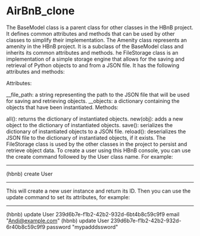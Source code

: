 # AirBnB_clone
The BaseModel class is a parent class for other classes in the HBnB project. It defines common attributes and methods that can be used by other classes to simplify their implementation.
The Amenity class represents an amenity in the HBnB project. It is a subclass of the BaseModel class and inherits its common attributes and methods.
he FileStorage class is an implementation of a simple storage engine that allows for the saving and retrieval of Python objects to and from a JSON file. It has the following attributes and methods:

Attributes:

__file_path: a string representing the path to the JSON file that will be used for saving and retrieving objects.
__objects: a dictionary containing the objects that have been instantiated.
Methods:

all(): returns the dictionary of instantiated objects.
new(obj): adds a new object to the dictionary of instantiated objects.
save(): serializes the dictionary of instantiated objects to a JSON file.
reload(): deserializes the JSON file to the dictionary of instantiated objects, if it exists.
The FileStorage class is used by the other classes in the project to persist and retrieve object data.
To create a user using this HBnB console, you can use the create command followed by the User class name. For example:

*******************************************************************************************************
(hbnb) create User
********************************************************************************
This will create a new user instance and return its ID. Then you can use the update command to set its attributes, for example:

*******************************************************************************************
(hbnb) update User 239d6b7e-f1b2-42b2-932d-6bt4b8c59c9f9 email "Andi@example.com"
(hbnb) update User 239d6b7e-f1b2-42b2-932d-6r40b8c59c9f9 password "mypadddssword"